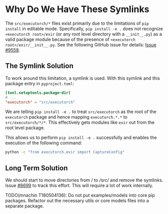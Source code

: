 # Why Do We Have These Symlinks

The `src/executorch/*` files exist primarily due to the limitations of `pip install` in editable mode. Specifically, `pip install -e .` does not recognize `<executorch root>/exir` (or any root level directory with a `__init__.py`) as a valid package module because of the presence of `<executorch root>/exir/__init__.py`. See the following GitHub issue for details: [Issue #9558](https://github.com/pytorch/executorch/issues/9558).

## The Symlink Solution

To work around this limitation, a symlink is used. With this symlink and this package entry in `pyproject.toml`:

```toml
[tool.setuptools.package-dir]
# ...
"executorch" = "src/executorch"
```
We are telling `pip install -e .` to treat `src/executorch` as the root of the `executorch` package and hence mapping `executorch.*.*` to `src/executorch/*/*`. This effectively gets modules like `exir` out from the root level package.

This allows us to perform `pip install -e .` successfully and enables the execution of the following command:

```bash
python -c "from executorch.exir import CaptureConfig"
```

## Long Term Solution

We should start to move directories from <executorch root>/ to <executorch root>/src/ and remove the symlinks. Issue [#8699](https://github.com/pytorch/executorch/issues/8699) to track this effort. This will require a lot of work internally.

TODO(mnachin T180504136): Do not put examples/models into core pip packages. Refactor out the necessary utils or core models files into a separate package.
